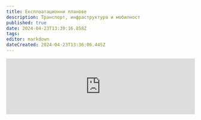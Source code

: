 ```yaml
---
title: Експлоатационни планове
description: Транспорт, инфраструктура и мобилност
published: true
date: 2024-04-23T13:39:16.858Z
tags: 
editor: markdown
dateCreated: 2024-04-23T13:36:06.445Z
---
```


<iframe src="https://sofia.walnutphp.com/explans" title="Разписания" scrolling="no" frameborder="0" width="100%"></iframe>